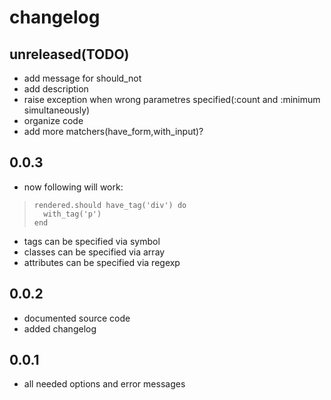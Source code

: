 changelog
=========

unreleased(TODO)
----------------

* add message for should\_not
* add description
* raise exception when wrong parametres specified(:count and :minimum simultaneously)
* organize code
* add more matchers(have\_form,with\_input)?

0.0.3
-----

* now following will work:

>     rendered.should have_tag('div') do
>       with_tag('p')
>     end

* tags can be specified via symbol
* classes can be specified via array
* attributes can be specified via regexp

0.0.2
------

* documented source code
* added changelog

0.0.1
------

* all needed options and error messages
